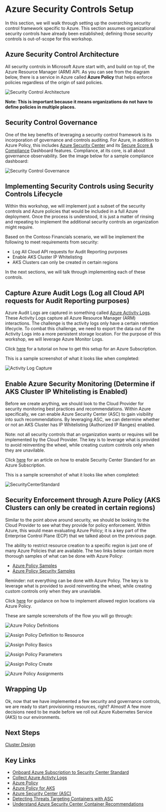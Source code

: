 # Azure Security Controls Setup

In this section, we will walk through setting up the overarching security control framework specific to Azure. This section assumes organizational security controls have already been established; defining those security controls is out-of-scope for this workshop.

## Azure Security Control Architecture

All security controls in Microsoft Azure start with, and build on top of, the Azure Resource Manager (ARM) API. As you can see from the diagram below, there is a service in Azure called **Azure Policy** that helps enforce policies regardless of the origin of said policies.

![Security Control Architecture](/governance-security/img/EnterpriseControlPlaneArchitecture.png)

**Note: This is important because it means organizations do not have to define policies in multiple places.**

## Security Control Governance

One of the key benefits of leveraging a security control framework is its incorporation of governance and controls auditing. For Azure, in addition to Azure Policy, this includes [Azure Security Center](https://docs.microsoft.com/en-us/azure/security-center/security-center-intro) and its [Secure Score & Compliance](https://docs.microsoft.com/en-us/azure/security-center/security-center-secure-score) Dashboard features. Compliance, at its core, is all about governance observability. See the image below for a sample compliance dashboard: 

![Security Control Governance](/governance-security/img/EnterpriseControlPlaneGovernance.png)

## Implementing Security Controls using Security Controls Lifecycle

Within this workshop, we will implement just a subset of the security controls and Azure policies that would be included in a full Azure deployment. Once the process is understood, it is just a matter of rinsing and repeating to implement the additional security controls an organization might require. 

Based on the Contoso Financials scenario, we will be implement the following to meet requirements from security:
* Log All Cloud API requests for Audit Reporting purposes
* Enable AKS Cluster IP Whitelisting 
* AKS Clusters can only be created in certain regions

In the next sections, we will talk through implementing each of these controls.

## Capture Azure Audit Logs (Log all Cloud API requests for Audit Reporting purposes)

Azure Audit Logs are captured in something called [Azure Activity Logs](https://docs.microsoft.com/en-us/azure/azure-monitor/platform/activity-logs-overview). These Activity Logs capture all Azure Resource Manager (ARM) interactions. The challenge is the activity logs only have a certain retention lifecycle. To combat this challenge, we need to export the data out of the Activity Logs into a more persistent storage location. For the purpose of this workshop, we will leverage Azure Monitor Logs.

Click [here](https://docs.microsoft.com/en-us/azure/azure-monitor/platform/activity-log-collect) for a tutorial on how to get this setup for an Azure Subscription.

This is a sample screenshot of what it looks like when completed:

![Activity Log Capture](/governance-security/img/ActivityLogCapture.png)

## Enable Azure Security Monitoring (Determine if AKS Cluster IP Whitelisting is Enabled)

Before we create anything, we should look to the Cloud Provider for security monitoring best practices and recommendations. Within Azure specifically, we can enable Azure Security Center (ASC) to gain visibility into such recommendations. By leveraging ASC, we can determine whether or not an AKS Cluster has IP Whitelisting (Authorized IP Ranges) enabled.

Note: not all security controls that an organization wants or requires will be implemented by the Cloud Provider. The key is to leverage what is provided to avoid reinventing the wheel, while creating custom controls only when they are unavilable. 

Click [here](https://docs.microsoft.com/en-us/azure/security-center/security-center-get-started) for an article on how to enable Security Center Standard for an Azure Subscription.

This is a sample screenshot of what it looks like when completed:

![SecurityCenterStandard](/governance-security/img/SecurityCenterStandard.png)

## Security Enforcement through Azure Policy (AKS Clusters can only be created in certain regions)

Similar to the point above around security, we should be looking to the Cloud Provider to see what they provide for policy enforcement.  Within Azure, this would mean evaluating Azure Policy; it is a key part of the Enterprise Control Plane (ECP) that we talked about on the previous page.

The ability to restrict resource creation to a specific region is just one of many Azure Policies that are available. The two links below contain more thorough samples of what can be done with Azure Policy:

* [Azure Policy Samples](https://docs.microsoft.com/en-us/azure/governance/policy/samples/)
* [Azure Policy Security Samples](https://docs.microsoft.com/en-us/azure/security-center/security-center-policy-definitions)

Reminder: not everything can be done with Azure Policy. The key is to leverage what is provided to avoid reinventing the wheel, while creating custom controls only when they are unavilable. 

Click [here](https://docs.microsoft.com/en-us/azure/governance/policy/samples/allowed-locations) for guidance on how to implement allowed region locations via Azure Policy.

These are sample screenshots of the flow you will go through:

![Azure Policy Definitions](/governance-security/img/PolicyDefinitions.png)

![Assign Policy Definition to Resource](/governance-security/img/AssignPolicy.png)

![Assign Policy Basics](/governance-security/img/AssignPolicyBasics.png)

![Assign Policy Parameters](/governance-security/img/AssignPolicyParameters.png)

![Assign Policy Create](/governance-security/img/AssignPolicyCreate.png)

![Azure Policy Assignments](/governance-security/img/PolicyAssignment.png)

## Wrapping Up

Ok, now that we have implemented a few security and governance controls, we are ready to start provisioning resources, right? Almost!
A few more decisions need to be made before we roll out Azure Kubernetes Service (AKS) to our environments.

## Next Steps

[Cluster Design](/cluster-design/README.md)

## Key Links

* [Onboard Azure Subscription to Security Center Standard](https://docs.microsoft.com/en-us/azure/security-center/security-center-get-started)
* [Collect Azure Activty Logs](https://docs.microsoft.com/en-us/azure/azure-monitor/platform/activity-log-collect)
* [Azure Policy](https://docs.microsoft.com/en-us/azure/governance/policy/overview)
* [Azure Policy for AKS](https://docs.microsoft.com/en-us/azure/governance/policy/concepts/rego-for-aks)
* [Azure Security Center (ASC)](https://docs.microsoft.com/en-us/azure/security-center/security-center-intro)
* [Detecting Threats Targeting Containers with ASC](https://azure.microsoft.com/en-us/blog/detecting-threats-targeting-containers-with-azure-security-center/)
* [Understand Azure Security Center Container Recommendations](https://docs.microsoft.com/en-us/azure/security-center/security-center-container-recommendations)
